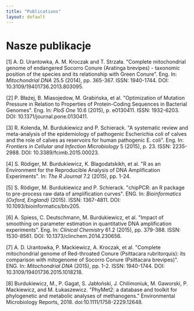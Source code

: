 ```yaml
---
title: "Publications"
layout: default
---
```


# Nasze publikacje

[1] A. D. Urantowka, A. M. Kroczak and T. Strzała. "Complete
mitochondrial genome of endangered Socorro Conure (Aratinga
brevipes) - taxonomic position of the species and its relationship
with Green Conure". Eng. In: _Mitochondrial DNA_ 25.5 (2014), pp.
365-367. ISSN: 1940-1744. DOI: 10.3109/19401736.2013.803095.

[2] P. Błażej, B. Miasojedow, M. Grabińska, et al. "Optimization
of Mutation Pressure in Relation to Properties of Protein-Coding
Sequences in Bacterial Genomes". Eng. In: _PloS One_ 10.6 (2015),
p. e0130411. ISSN: 1932-6203. DOI: 10.1371/journal.pone.0130411.

[3] R. Kolenda, M. Burdukiewicz and P. Schierack. "A systematic
review and meta-analysis of the epidemiology of pathogenic
Escherichia coli of calves and the role of calves as reservoirs
for human pathogenic E. coli". Eng. In: _Frontiers in Cellular and
Infection Microbiology_ 5 (2015), p. 23. ISSN: 2235-2988. DOI:
10.3389/fcimb.2015.00023.

[4] S. Rödiger, M. Burdukiewicz, K. Blagodatskikh, et al. "R as an
Environment for the Reproducible Analysis of DNA Amplification
Experiments". In: _The R Journal_ 7.2 (2015), pp. 1-24.

[5] S. Rödiger, M. Burdukiewicz and P. Schierack. "chipPCR: an R
package to pre-process raw data of amplification curves". ENG. In:
_Bioinformatics (Oxford, England)_ (2015). ISSN: 1367-4811. DOI:
10.1093/bioinformatics/btv205.

[6] A. Spiess, C. Deutschmann, M. Burdukiewicz, et al. "Impact of
smoothing on parameter estimation in quantitative DNA
amplification experiments". Eng. In: _Clinical Chemistry_ 61.2
(2015), pp. 379-388. ISSN: 1530-8561. DOI:
10.1373/clinchem.2014.230656.

[7] A. D. Urantowka, P. Mackiewicz, A. Kroczak, et al. "Complete
mitochondrial genome of Red-throated Conure (Psittacara
rubritorquis): its comparison with mitogenome of Socorro Conure
(Psittacara brevipes)". ENG. In: _Mitochondrial DNA_ (2015), pp.
1-2. ISSN: 1940-1744. DOI: 10.3109/19401736.2015.1018218.

[8] Burdukiewicz, M., P. Gagat, S. Jabłoński, J. Chilimoniuk, M. Gaworski, P. Mackiewicz, and M. Łukaszewicz. "PhyMet2: a database and toolkit for phylogenetic and metabolic analyses of methanogens." Environmental Microbiology Reports, 2018. doi:10.1111/1758-2229.12648.
